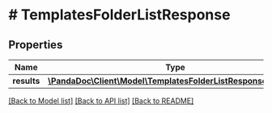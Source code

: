 # # TemplatesFolderListResponse

## Properties

Name | Type | Description | Notes
------------ | ------------- | ------------- | -------------
**results** | [**\PandaDoc\Client\Model\TemplatesFolderListResponseResults[]**](TemplatesFolderListResponseResults.md) |  | [optional]

[[Back to Model list]](../../README.md#models) [[Back to API list]](../../README.md#endpoints) [[Back to README]](../../README.md)
